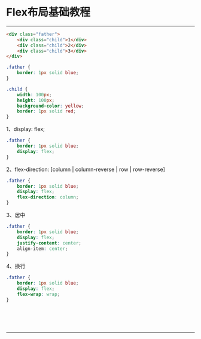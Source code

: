 # Flex布局基础教程

---

~~~html
<div class="father">
	<div class="child">1</div>
	<div class="child">2</div>
	<div class="child">3</div>
</div>
~~~

~~~css
.father {
    border: 1px solid blue;
}

.child {
    width: 100px;
    height: 100px;
    background-color: yellow;
    border: 1px solid red;
}
~~~

1、display: flex;

~~~css
.father {
    border: 1px solid blue;
    display: flex;
}
~~~

2、flex-direction: [column | column-reverse | row | row-reverse]

~~~css
.father {
    border: 1px solid blue;
    display: flex;
    flex-direction: column;
}
~~~

3、居中

~~~css
.father {
    border: 1px solid blue;
    display: flex;
    justify-content: center;
    align-item: center;
}
~~~

4、换行

~~~css
.father {
    border: 1px solid blue;
    display: flex;
    flex-wrap: wrap;
}
~~~










<br/><br/><br/>

---

